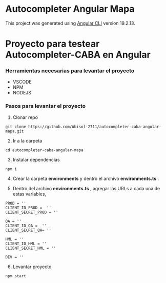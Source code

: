 # Autocompleter Angular Mapa

This project was generated using [Angular CLI](https://github.com/angular/angular-cli) version 19.2.13.

# Proyecto para testear Autocompleter-CABA en Angular

### Herramientas necesarias para levantar el proyecto

- VSCODE
- NPM
- NODEJS

### Pasos para levantar el proyecto

1. Clonar repo

```
git clone https://github.com/Abisol-2711/autocompleter-caba-angular-mapa.git
```

2. Ir a la carpeta

```
cd autocompleter-caba-angular-mapa
```

3. Instalar dependencias

```
npm i
```

4. Crear la carpeta **environments**  y dentro el archivo **environments.ts** .

5. Dentro del archivo **environments.ts** , agregar las URLs a cada una de estas variables,

```
PROD = ''
CLIENT_ID_PROD =  ''
CLIENT_SECRET_PROD = ''
 
QA = ''
CLIENT_ID_QA =  ''
CLIENT_SECRET_QA= ''
 
HML = ''
CLIENT_ID_HML = '' 
CLIENT_SECRET_HML = ''
 
DEV = ''
```

6. Levantar proyecto

```
npm start
```
